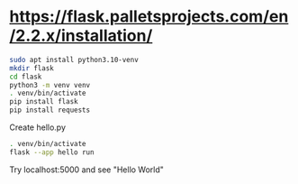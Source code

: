 # https://flask.palletsprojects.com/en/2.2.x/installation/

```bash
sudo apt install python3.10-venv
mkdir flask
cd flask
python3 -m venv venv
. venv/bin/activate
pip install flask
pip install requests
```

Create hello.py

```bash
. venv/bin/activate
flask --app hello run
```

Try localhost:5000 and see "Hello World"
